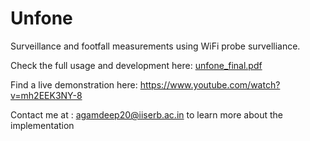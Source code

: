 # Unfone
Surveillance and footfall measurements using WiFi probe survelliance.


Check the full usage and development here: [unfone_final.pdf](https://github.com/jnash10/Unfone/files/6251788/unfone_final.pdf)

Find a live demonstration here: https://www.youtube.com/watch?v=mh2EEK3NY-8


Contact me at : agamdeep20@iiserb.ac.in to learn more about the implementation

